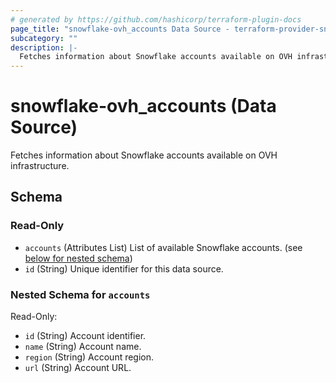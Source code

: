 ```yaml
---
# generated by https://github.com/hashicorp/terraform-plugin-docs
page_title: "snowflake-ovh_accounts Data Source - terraform-provider-snowflake-ovh"
subcategory: ""
description: |-
  Fetches information about Snowflake accounts available on OVH infrastructure.
---
```


# snowflake-ovh_accounts (Data Source)

Fetches information about Snowflake accounts available on OVH infrastructure.



<!-- schema generated by tfplugindocs -->
## Schema

### Read-Only

- `accounts` (Attributes List) List of available Snowflake accounts. (see [below for nested schema](#nestedatt--accounts))
- `id` (String) Unique identifier for this data source.

<a id="nestedatt--accounts"></a>
### Nested Schema for `accounts`

Read-Only:

- `id` (String) Account identifier.
- `name` (String) Account name.
- `region` (String) Account region.
- `url` (String) Account URL.
